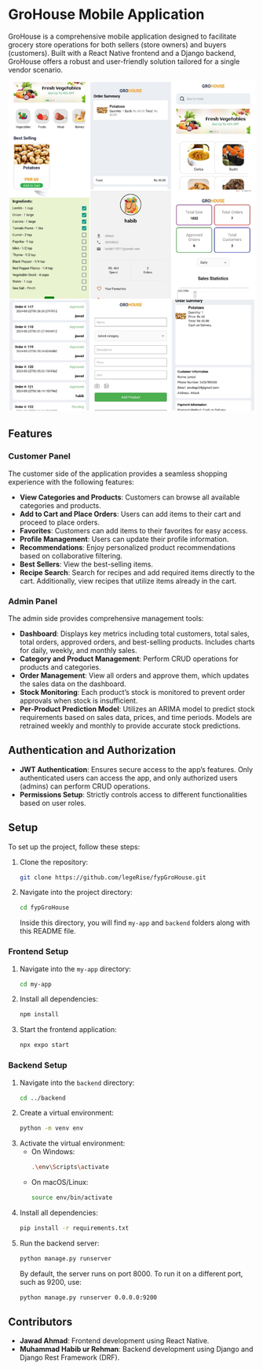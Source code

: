 # GroHouse Mobile Application

GroHouse is a comprehensive mobile application designed to facilitate grocery store operations for both sellers (store owners) and buyers (customers). Built with a React Native frontend and a Django backend, GroHouse offers a robust and user-friendly solution tailored for a single vendor scenario.

![Interface](https://github.com/legerise/fypgrohouse/raw/main/grohouse_collage.jpg)


## Features

### Customer Panel

The customer side of the application provides a seamless shopping experience with the following features:

- **View Categories and Products**: Customers can browse all available categories and products.
- **Add to Cart and Place Orders**: Users can add items to their cart and proceed to place orders.
- **Favorites**: Customers can add items to their favorites for easy access.
- **Profile Management**: Users can update their profile information.
- **Recommendations**: Enjoy personalized product recommendations based on collaborative filtering.
- **Best Sellers**: View the best-selling items.
- **Recipe Search**: Search for recipes and add required items directly to the cart. Additionally, view recipes that utilize items already in the cart.

### Admin Panel

The admin side provides comprehensive management tools:

- **Dashboard**: Displays key metrics including total customers, total sales, total orders, approved orders, and best-selling products. Includes charts for daily, weekly, and monthly sales.
- **Category and Product Management**: Perform CRUD operations for products and categories.
- **Order Management**: View all orders and approve them, which updates the sales data on the dashboard.
- **Stock Monitoring**: Each product’s stock is monitored to prevent order approvals when stock is insufficient.
- **Per-Product Prediction Model**: Utilizes an ARIMA model to predict stock requirements based on sales data, prices, and time periods. Models are retrained weekly and monthly to provide accurate stock predictions.

## Authentication and Authorization

- **JWT Authentication**: Ensures secure access to the app’s features. Only authenticated users can access the app, and only authorized users (admins) can perform CRUD operations.
- **Permissions Setup**: Strictly controls access to different functionalities based on user roles.

## Setup

To set up the project, follow these steps:

1. Clone the repository:
    ```bash
    git clone https://github.com/legeRise/fypGroHouse.git
    ```
2. Navigate into the project directory:
    ```bash
    cd fypGroHouse
    ```
    Inside this directory, you will find `my-app` and `backend` folders along with this README file.

### Frontend Setup

1. Navigate into the `my-app` directory:
    ```bash
    cd my-app
    ```
2. Install all dependencies:
    ```bash
    npm install
    ```
3. Start the frontend application:
    ```bash
    npx expo start
    ```

### Backend Setup

1. Navigate into the `backend` directory:
    ```bash
    cd ../backend
    ```
2. Create a virtual environment:
    ```bash
    python -m venv env
    ```
3. Activate the virtual environment:
    - On Windows:
        ```bash
        .\env\Scripts\activate
        ```
    - On macOS/Linux:
        ```bash
        source env/bin/activate
        ```
4. Install all dependencies:
    ```bash
    pip install -r requirements.txt
    ```
5. Run the backend server:
    ```bash
    python manage.py runserver
    ```
    By default, the server runs on port 8000. To run it on a different port, such as 9200, use:
    ```bash
    python manage.py runserver 0.0.0.0:9200
    ```

## Contributors

- **Jawad Ahmad**: Frontend development using React Native.
- **Muhammad Habib ur Rehman**: Backend development using Django and Django Rest Framework (DRF).
